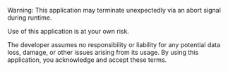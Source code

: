 Warning: This application may terminate unexpectedly via an abort signal during runtime. 

Use of this application is at your own risk. 

The developer assumes no responsibility or liability for any potential data loss, damage, or other issues arising from its usage. 
By using this application, you acknowledge and accept these terms.